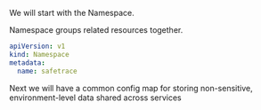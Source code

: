 We will start with the Namespace.

Namespace groups related resources together.

```yaml
apiVersion: v1
kind: Namespace
metadata:
  name: safetrace
```

Next we will have a common config map for storing non-sensitive, environment-level data shared across services
